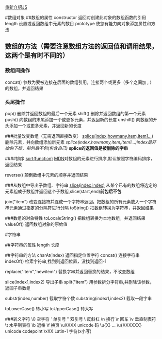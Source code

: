 [重新介绍JS](https://developer.mozilla.org/zh-CN/docs/Web/JavaScript/A_re-introduction_to_JavaScript)

#数组对象
##数组的属性
constructor	返回对创建此对象的数组函数的引用
length	设置或返回数组中元素的数目
prototype	使您有能力向对象添加属性和方法
## 数组的方法（需要注意数组方法的返回值和调用结果，这两个是有时不同的）
### 数组间操作
concat()	参数为要被连接在后面的数组引用，连接两个或更多（多个之间加 , ）的数组，并返回结果
### 头尾操作
pop()	删除并返回数组的最后一个元素
shift()	删除并返回数组的第一个元素
push()	向数组的末尾添加一个或更多元素，并返回新的长度
unshift()	向数组的开头添加一个或更多元素，并返回新的长度

###批量改变数组（无需返回直接改变）
[splice(index,howmany,item,item1...)](http://www.w3school.com.cn/jsref/jsref_splice.asp)	删除元素，并向数组添加新元素
*splice(index,howmany,item,item1...)index是开始的下标，前包后不包(包含自己)*
**splice的返回值是被删除的字串**

####排序
[sort(function)](http://www.w3school.com.cn/jsref/jsref_sort.asp)
[MDN](https://developer.mozilla.org/zh-CN/docs/Web/JavaScript/Reference/Global_Objects/Array/sort)对数组的元素进行排序,默认按照字符编码排序，返回结果

reverse()	颠倒数组中元素的顺序并返回结果

###从数组中导出子数组、字符串
[slice(index,index)](http://www.w3school.com.cn/jsref/jsref_slice_array.asp)	从某个已有的数组将选定的元素组成子数组并返回这个子数组,slice(start,end)**前包后不包**

join("item")	改变连接符并连成一个字符串返回。把数组的所有元素放入一个字符串元素通过指定的分隔符进行分隔
toString()	把数组转换为字符串，并返回结果

###数组的对象特性
toLocaleString()	把数组转换为本地数组，并返回结果
valueOf()	返回数组对象的原始值


#字符串

##字符串的属性
length 长度

##字符串的方法
charAt(index) 返回指定位置字符
concat() 连接字符串
indexOf() 检索字符串,找到则返回位置，没找到返回-1
<!-- 暂时不用：match() 正则表达式匹配 -->
replace("item","newitem") 替换字串并返回替换的结果，不改变数组

slice(index1,index2) 导出子串
split("item") 用参数拆分字符串,并删除该参数，返回子串数组

substr(index,number) 截取字符个数
substring(index1,index2) 截取一段字串

toLowerCase() 转小写
toUpperCase() 转大写

###转义字符
\0	空字符
\'	单引号
\"	双引号
\\	反斜杠
\n	换行
\r	回车
\v	垂直制表符
\t	水平制表符
\b	退格
\f	换页
\uXXXX	unicode 码
\u{X} ... \u{XXXXXX}	unicode codepoint 
\xXX	Latin-1 字符(x小写)
